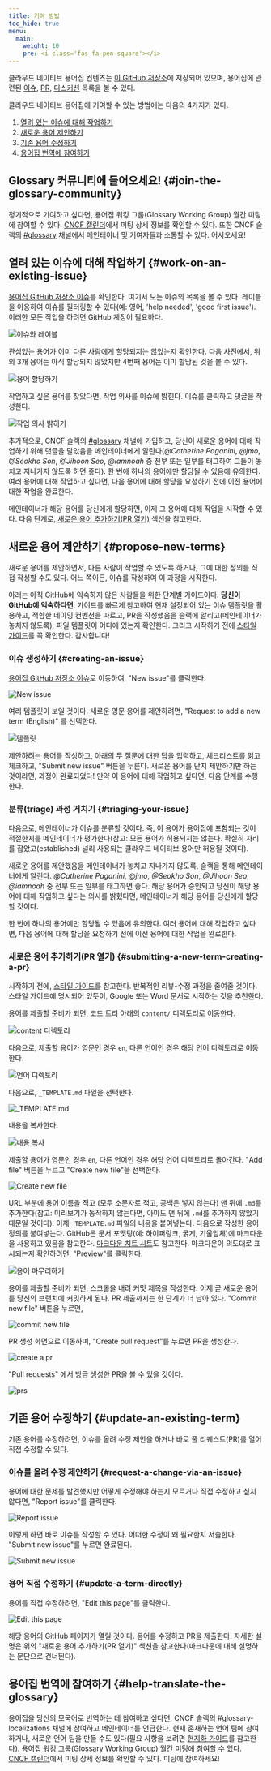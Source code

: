 ```yaml
---
title: 기여 방법
toc_hide: true
menu:
  main:
    weight: 10
    pre: <i class='fas fa-pen-square'></i>
---
```


클라우드 네이티브 용어집 컨텐츠는 [이 GitHub 저장소](https://github.com/cncf/glossary)에 저장되어 있으며, 용어집에 관련된 [이슈](https://github.com/cncf/glossary/issues), [PR](https://github.com/cncf/glossary/pulls), [디스커션](https://github.com/cncf/glossary/discussions) 목록을 볼 수 있다.

클라우드 네이티브 용어집에 기여할 수 있는 방법에는 다음의 4가지가 있다.

1) [열려 있는 이슈에 대해 작업하기](#work-on-an-existing-issue)
2) [새로운 용어 제안하기](#propose-new-terms)
3) [기존 용어 수정하기](#update-an-existing-term)
4) [용어집 번역에 참여하기](#help-translate-the-glossary)

## Glossary 커뮤니티에 들어오세요! {#join-the-glossary-community}
정기적으로 기여하고 싶다면, 용어집 워킹 그룹(Glossary Working Group) 월간 미팅에 참여할 수 있다. [CNCF 캘린더](https://www.cncf.io/calendar/)에서 미팅 상세 정보를 확인할 수 있다. 또한 CNCF 슬랙의 [#glossary](https://cloud-native.slack.com/archives/C02TX20MQBB) 채널에서 메인테이너 및 기여자들과 소통할 수 있다. 어서오세요!

## 열려 있는 이슈에 대해 작업하기 {#work-on-an-existing-issue}
[용어집 GitHub 저장소 이슈](https://github.com/cncf/glossary/issues)를 확인한다. 여기서 모든 이슈의 목록을 볼 수 있다. 레이블을 이용하여 이슈를 필터링할 수 있다(예: 영어, 'help needed', 'good first issue'). 이러한 모든 작업을 하려면 GitHub 계정이 필요하다.

![이슈와 레이블](/images/how-to/issue-and-labels.png)

관심있는 용어가 이미 다른 사람에게 할당되지는 않았는지 확인한다. 다음 사진에서, 위의 3개 용어는 아직 할당되지 않았지만 4번째 용어는 이미 할당된 것을 볼 수 있다.

![용어 할당하기](/images/how-to/howto-04.png)

작업하고 싶은 용어를 찾았다면, 작업 의사를 이슈에 밝힌다. 이슈를 클릭하고 댓글을 작성한다.

![작업 의사 밝히기](/images/how-to/claiming-an-issue.png)

추가적으로, CNCF 슬랙의 [#glossary](https://cloud-native.slack.com/archives/C02TX20MQBB) 채널에 가입하고, 당신이 새로운 용어에 대해 작업하기 위해 댓글을 달았음을 메인테이너에게 알린다(_@Catherine Paganini_, _@jmo_, _@Seokho Son_, _@Jihoon Seo_, _@iamnoah_ 중 전부 또는 일부를 태그하여 그들이 놓치고 지나가지 않도록 하면 좋다). 한 번에 하나의 용어에만 할당될 수 있음에 유의한다. 여러 용어에 대해 작업하고 싶다면, 다음 용어에 대해 할당을 요청하기 전에 이전 용어에 대한 작업을 완료한다.

메인테이너가 해당 용어를 당신에게 할당하면, 이제 그 용어에 대해 작업을 시작할 수 있다. 다음 단계로, [새로운 용어 추가하기(PR 열기)](#submitting-a-new-term-creating-a-pr) 섹션을 참고한다.

## 새로운 용어 제안하기 {#propose-new-terms}
새로운 용어를 제안하면서, 다른 사람이 작업할 수 있도록 하거나, 그에 대한 정의를 직접 작성할 수도 있다. 어느 쪽이든, 이슈를 작성하여 이 과정을 시작한다.

아래는 아직 GitHub에 익숙하지 않은 사람들을 위한 단계별 가이드이다. **당신이 GitHub에 익숙하다면**, 가이드를 빠르게 참고하여 현재 설정되어 있는 이슈 템플릿을 활용하고, 적합한 네이밍 컨벤션을 따르고, PR을 작성했음을 슬랙에 알리고(메인테이너가 놓치지 않도록), 파일 템플릿이 어디에 있는지 확인한다. 그리고 시작하기 전에 [스타일 가이드](/ko/style-guide/)를 꼭 확인한다. 감사합니다!

### 이슈 생성하기 {#creating-an-issue}
[용어집 GitHub 저장소 이슈](https://github.com/cncf/glossary/issues)로 이동하여, "New issue"를 클릭한다.

![New issue](/images/how-to/howto-01.png)

여러 템플릿이 보일 것이다. 새로운 영문 용어를 제안하려면, "Request to add a new term (English)" 를 선택한다.

![템플릿](/images/how-to/english-issue-template.jpg)

제안하려는 용어를 작성하고, 아래의 두 질문에 대한 답을 입력하고, 체크리스트를 읽고 체크하고, "Submit new issue" 버튼을 누른다. 새로운 용어를 단지 제안하기만 하는 것이라면, 과정이 완료되었다! 만약 이 용어에 대해 작업하고 싶다면, 다음 단계를 수행한다.


### 분류(triage) 과정 거치기 {#triaging-your-issue}
다음으로, 메인테이너가 이슈를 분류할 것이다. 즉, 이 용어가 용어집에 포함되는 것이 적절한지를 메인테이너가 평가한다(참고: 모든 용어가 허용되지는 않는다. 확실히 자리를 잡았고(established) 널리 사용되는 클라우드 네이티브 용어만 허용될 것이다).

새로운 용어를 제안했음을 메인테이너가 놓치고 지나가지 않도록, 슬랙을 통해 메인테이너에게 알린다. _@Catherine Paganini_, _@jmo_, _@Seokho Son_, _@Jihoon Seo_, _@iamnoah_ 중 전부 또는 일부를 태그하면 좋다. 해당 용어가 승인되고 당신이 해당 용어에 대해 작업하고 싶다는 의사를 밝혔다면, 메인테이너가 해당 용어를 당신에게 할당할 것이다.

한 번에 하나의 용어에만 할당될 수 있음에 유의한다. 여러 용어에 대해 작업하고 싶다면, 다음 용어에 대해 할당을 요청하기 전에 이전 용어에 대한 작업을 완료한다.

### 새로운 용어 추가하기(PR 열기) {#submitting-a-new-term-creating-a-pr}

시작하기 전에, [스타일 가이드](/ko/style-guide/)를 참고한다. 반복적인 리뷰-수정 과정을 줄여줄 것이다. 스타일 가이드에 명시되어 있듯이, Google 또는 Word 문서로 시작하는 것을 추천한다.

용어를 제출할 준비가 되면, 코드 트리 아래의 `content/` 디렉토리로 이동한다.

![content 디렉토리](/images/how-to/howto-05.png)

다음으로, 제출할 용어가 영문인 경우 `en`, 다른 언어인 경우 해당 언어 디렉토리로 이동한다.

![언어 디렉토리](/images/how-to/howto-06.png)

다음으로, `_TEMPLATE.md` 파일을 선택한다.

![_TEMPLATE.md](/images/how-to/howto-07.png)

내용을 복사한다.

![내용 복사](/images/how-to/howto-08.png)

제출할 용어가 영문인 경우 `en`, 다른 언어인 경우 해당 언어 디렉토리로 돌아간다. "Add file" 버튼을 누르고 "Create new file"을 선택한다.

![Create new file](/images/how-to/howto-09.png)

URL 부분에 용어 이름을 적고 (모두 소문자로 적고, 공백은 넣지 않는다) 맨 뒤에 `.md`를 추가한다(참고: 미리보기가 동작하지 않는다면, 아마도 맨 뒤에 `.md`를 추가하지 않았기 때문일 것이다). 이제 `_TEMPLATE.md` 파일의 내용을 붙여넣는다. 다음으로 작성한 용어 정의를 붙여넣는다. GitHub은 문서 포맷팅(예: 하이퍼링크, 굵게, 기울임체)에 마크다운을 사용하고 있음을 참고한다. [마크다운 치트 시트](https://www.markdownguide.org/cheat-sheet/)도 참고한다. 마크다운이 의도대로 표시되는지 확인하려면, "Preview"를 클릭한다.

![용어 마무리하기](/images/how-to/howto-10.png)

용어를 제출할 준비가 되면, 스크롤을 내려 커밋 제목을 작성한다. 이제 곧 새로운 용어를 당신의 브랜치에 커밋하게 된다. PR 제출까지는 한 단계가 더 남아 있다. "Commit new file" 버튼을 누르면,

![commit new file](/images/how-to/howto-11.png)

PR 생성 화면으로 이동하며, "Create pull request"를 누르면 PR을 생성한다.

![create a pr](/images/how-to/howto-12.png)

"Pull requests" 에서 방금 생성한 PR을 볼 수 있을 것이다.

![prs](/images/how-to/howto-13.png)

## 기존 용어 수정하기 {#update-an-existing-term}
기존 용어를 수정하려면, 이슈를 올려 수정 제안을 하거나 바로 풀 리퀘스트(PR)를 열어 직접 수정할 수 있다.

### 이슈를 올려 수정 제안하기 {#request-a-change-via-an-issue}
용어에 대한 문제를 발견했지만 어떻게 수정해야 하는지 모르거나 직접 수정하고 싶지 않다면, "Report issue"를 클릭한다.

![Report issue](/images/how-to/howto-14.png)

이렇게 하면 바로 이슈를 작성할 수 있다. 어떠한 수정이 왜 필요한지 서술한다. "Submit new issue"를 누르면 완료된다.

![Submit new issue](/images/how-to/howto-15.png)

### 용어 직접 수정하기 {#update-a-term-directly}
용어를 직접 수정하려면, "Edit this page"를 클릭한다.

![Edit this page](/images/how-to/howto-16.png)

해당 용어의 GitHub 페이지가 열릴 것이다. 용어를 수정하고 PR을 제출한다. 자세한 설명은 위의 "새로운 용어 추가하기(PR 열기)" 섹션을 참고한다(마크다운에 대해 설명하는 문단으로 건너뛴다).

## 용어집 번역에 참여하기 {#help-translate-the-glossary}
용어집을 당신의 모국어로 번역하는 데 참여하고 싶다면, CNCF 슬랙의 #glossary-localizations 채널에 참여하고 메인테이너를 언급한다. 현재 존재하는 언어 팀에 참여하거나, 새로운 언어 팀을 만들 수도 있다(필요 사항을 보려면 [현지화 가이드](https://github.com/cncf/glossary/blob/main/LOCALIZATION.md)를 참고한다). 용어집 워킹 그룹(Glossary Working Group) 월간 미팅에 참여할 수 있다. [CNCF 캘린더](https://www.cncf.io/calendar/)에서 미팅 상세 정보를 확인할 수 있다. 미팅에 참여하세요!
